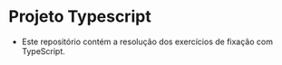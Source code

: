 # Projeto Typescript

- Este repositório contém a resolução dos exercícios de fixação com TypeScript.

